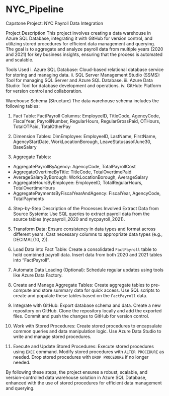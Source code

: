 # NYC_Pipeline
Capstone Project: NYC Payroll Data Integration 

Project Description
This project involves creating a data warehouse in Azure SQL Database, integrating it with GitHub for version control, and utilizing stored procedures for efficient data management and querying. The goal is to aggregate and analyze payroll data from multiple years (2020 and 2021) for key business insights, ensuring that the process is automated and scalable.

Tools Used
i.	Azure SQL Database: Cloud-based relational database service for storing and managing data.
ii.	SQL Server Management Studio (SSMS): Tool for managing SQL Server and Azure SQL Database.
iii.	Azure Data Studio: Tool for database development and operations.
iv.	GitHub: Platform for version control and collaboration.

Warehouse Schema (Structure)
The data warehouse schema includes the following tables:
1.	Fact Table: FactPayroll
Columns: EmployeeID, TitleCode, AgencyCode, FiscalYear, PayrollNumber, RegularHours, RegularGrossPaid, OTHours, TotalOTPaid, TotalOtherPay

2.	Dimension Tables:
DimEmployee: EmployeeID, LastName, FirstName, AgencyStartDate, WorkLocationBorough, LeaveStatusasofJune30, BaseSalary

3.	Aggregate Tables:
- AggregatePayrollByAgency: AgencyCode, TotalPayrollCost
- AggregateOvertimeByTitle: TitleCode, TotalOvertimePaid
- AverageSalaryByBorough: WorkLocationBorough, AverageSalary
- AggregateHoursByEmployee: EmployeeID, TotalRegularHours, TotalOvertimeHours
- AggregatePaymentsByFiscalYearAndAgency: FiscalYear, AgencyCode, TotalPayments

4.	Step-by-Step Description of the Processes Involved
Extract Data from Source Systems:
Use SQL queries to extract payroll data from the source tables (nycpayroll_2020 and nycpayroll_2021).

5.	Transform Data:
Ensure consistency in data types and format across different years.
Cast necessary columns to appropriate data types (e.g., DECIMAL(10, 2)).

6.	Load Data into Fact Table:
Create a consolidated `FactPayroll` table to hold combined payroll data.
Insert data from both 2020 and 2021 tables into “FactPayroll”.

7.	Automate Data Loading (Optional):
Schedule regular updates using tools like Azure Data Factory.

8.	Create and Manage Aggregate Tables:
Create aggregate tables to pre-compute and store summary data for quick access.
Use SQL scripts to create and populate these tables based on the `FactPayroll` data.

9.	Integrate with GitHub:
Export database schema and data.
Create a new repository on GitHub.
Clone the repository locally and add the exported files.
Commit and push the changes to GitHub for version control.

10.	Work with Stored Procedures:
Create stored procedures to encapsulate common queries and data manipulation logic.
Use Azure Data Studio to write and manage stored procedures.

11.	Execute and Update Stored Procedures:
Execute stored procedures using `EXEC` command.
Modify stored procedures with `ALTER PROCEDURE` as needed.
Drop stored procedures with `DROP PROCEDURE` if no longer needed.

By following these steps, the project ensures a robust, scalable, and version-controlled data warehouse solution in Azure SQL Database, enhanced with the use of stored procedures for efficient data management and querying.

